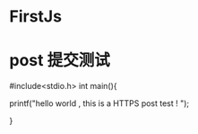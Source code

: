# FirstJs

# post 提交测试

#include<stdio.h>
int main(){

 printf("hello world , this is a HTTPS post test ! ");

}
